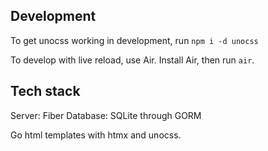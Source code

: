 ## Development

To get unocss working in development, run `npm i -d unocss`

To develop with live reload, use Air. Install Air, then run `air`. 

## Tech stack

Server: Fiber
Database: SQLite through GORM

Go html templates with htmx and unocss.